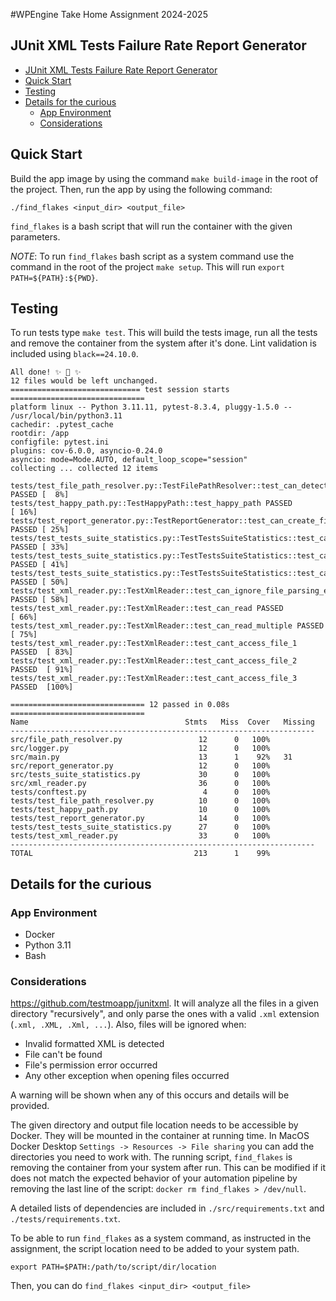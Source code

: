 #WPEngine Take Home Assignment 2024-2025

## JUnit XML Tests Failure Rate Report Generator

- [JUnit XML Tests Failure Rate Report Generator](#junit-xml-tests-failure-rate-report-generator)
- [Quick Start](#quick-start)
- [Testing](#testing)
- [Details for the curious](#details-for-the-curious)
  - [App Environment](#app-environment)
  - [Considerations](#considerations)


## Quick Start

Build the app image by using the command `make build-image` in the root of the project. Then, run the app by using the following command:
```
./find_flakes <input_dir> <output_file>
```
`find_flakes` is a bash script that will run the container with the given parameters.

*NOTE*: To run `find_flakes` bash script as a system command use the command in the root of the project `make setup`. This will run `export PATH=${PATH}:${PWD}`.

## Testing

To run tests type `make test`. This will build the tests image, run all the tests and  remove the container from the system after it's done. Lint validation is included using `black==24.10.0`. 

```
All done! ✨ 🍰 ✨
12 files would be left unchanged.
============================= test session starts ==============================
platform linux -- Python 3.11.11, pytest-8.3.4, pluggy-1.5.0 -- /usr/local/bin/python3.11
cachedir: .pytest_cache
rootdir: /app
configfile: pytest.ini
plugins: cov-6.0.0, asyncio-0.24.0
asyncio: mode=Mode.AUTO, default_loop_scope="session"
collecting ... collected 12 items

tests/test_file_path_resolver.py::TestFilePathResolver::test_can_detect_all PASSED [  8%]
tests/test_happy_path.py::TestHappyPath::test_happy_path PASSED          [ 16%]
tests/test_report_generator.py::TestReportGenerator::test_can_create_file PASSED [ 25%]
tests/test_tests_suite_statistics.py::TestTestsSuiteStatistics::test_can_collect_data PASSED [ 33%]
tests/test_tests_suite_statistics.py::TestTestsSuiteStatistics::test_can_collect_test_result PASSED [ 41%]
tests/test_tests_suite_statistics.py::TestTestsSuiteStatistics::test_can_failure_rate_statistics PASSED [ 50%]
tests/test_xml_reader.py::TestXmlReader::test_can_ignore_file_parsing_error PASSED [ 58%]
tests/test_xml_reader.py::TestXmlReader::test_can_read PASSED            [ 66%]
tests/test_xml_reader.py::TestXmlReader::test_can_read_multiple PASSED   [ 75%]
tests/test_xml_reader.py::TestXmlReader::test_cant_access_file_1 PASSED  [ 83%]
tests/test_xml_reader.py::TestXmlReader::test_cant_access_file_2 PASSED  [ 91%]
tests/test_xml_reader.py::TestXmlReader::test_cant_access_file_3 PASSED  [100%]

============================== 12 passed in 0.08s ==============================
Name                                   Stmts   Miss  Cover   Missing
--------------------------------------------------------------------
src/file_path_resolver.py                 12      0   100%
src/logger.py                             12      0   100%
src/main.py                               13      1    92%   31
src/report_generator.py                   12      0   100%
src/tests_suite_statistics.py             30      0   100%
src/xml_reader.py                         36      0   100%
tests/conftest.py                          4      0   100%
tests/test_file_path_resolver.py          10      0   100%
tests/test_happy_path.py                  10      0   100%
tests/test_report_generator.py            14      0   100%
tests/test_tests_suite_statistics.py      27      0   100%
tests/test_xml_reader.py                  33      0   100%
--------------------------------------------------------------------
TOTAL                                    213      1    99%
```

## Details for the curious

### App Environment

- Docker
- Python 3.11
- Bash

### Considerations

https://github.com/testmoapp/junitxml. It will analyze all the files in a given directory "recursively", and only parse the ones with a valid `.xml` extension (`.xml, .XML, .Xml, ...`). Also, files will be ignored when:

- Invalid formatted XML is detected
- File can't be found
- File's permission error occurred
- Any other exception when opening files occurred

A warning will be shown when any of this occurs and details will be provided.

The given directory and output file location needs to be accessible by Docker. They will be mounted in the container at running time. In MacOS Docker Desktop `Settings -> Resources -> File sharing` you can add the directories you need to work with. The running script, `find_flakes` is removing the container from your system after run. This can be modified if it does not match the expected behavior of your automation pipeline by removing the last line of the script: `docker rm find_flakes > /dev/null`.

A detailed lists of dependencies are included in `./src/requirements.txt` and `./tests/requirements.txt`.

To be able to run `find_flakes` as a system command, as instructed in the assignment, the script location need to be added to your system path.

```
export PATH=$PATH:/path/to/script/dir/location
``` 

Then, you can do `find_flakes <input_dir> <output_file>`
